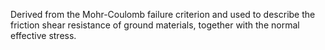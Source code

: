 Derived from the Mohr-Coulomb failure criterion and used to describe the friction shear resistance of ground materials, together with the normal effective stress.
